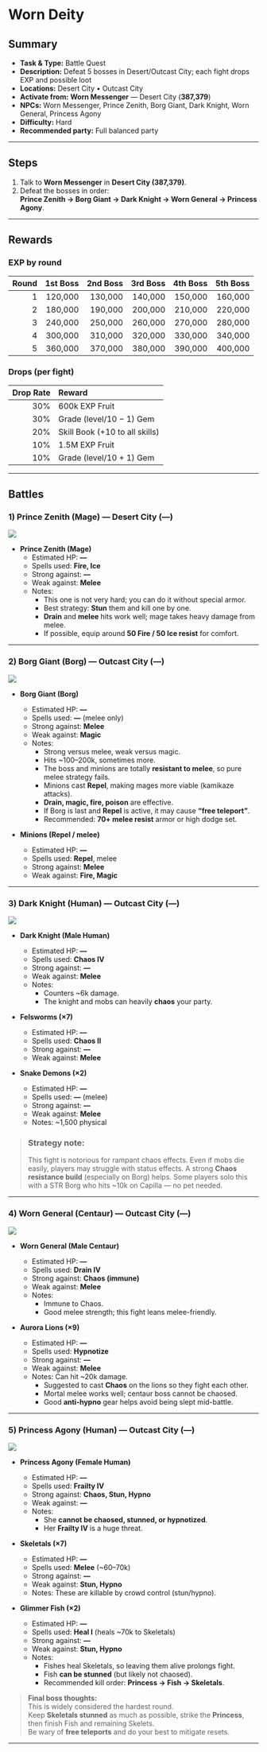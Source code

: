 # Worn Deity

## Summary
- **Task & Type:** Battle Quest
- **Description:** Defeat 5 bosses in Desert/Outcast City; each fight drops EXP and possible loot
- **Locations:** Desert City • Outcast City
- **Activate from:** **Worn Messenger** — Desert City (**387,379**)
- **NPCs:** Worn Messenger, Prince Zenith, Borg Giant, Dark Knight, Worn General, Princess Agony
- **Difficulty:** Hard
- **Recommended party:** Full balanced party

---

## Steps
1. Talk to **Worn Messenger** in **Desert City (387,379)**.  
2. Defeat the bosses in order:  
   **Prince Zenith → Borg Giant → Dark Knight → Worn General → Princess Agony**.  

---

## Rewards
### EXP by round
| Round | 1st Boss | 2nd Boss | 3rd Boss | 4th Boss | 5th Boss |
| ----: | -------: | -------: | -------: | -------: | -------: |
| 1     | 120,000  | 130,000  | 140,000  | 150,000  | 160,000  |
| 2     | 180,000  | 190,000  | 200,000  | 210,000  | 220,000  |
| 3     | 240,000  | 250,000  | 260,000  | 270,000  | 280,000  |
| 4     | 300,000  | 310,000  | 320,000  | 330,000  | 340,000  |
| 5     | 360,000  | 370,000  | 380,000  | 390,000  | 400,000  |

### Drops (per fight)
| Drop Rate | Reward |
| -------: | :----- |
| 30% | 600k EXP Fruit |
| 30% | Grade (level/10 − 1) Gem |
| 20% | Skill Book (+10 to all skills) |
| 10% | 1.5M EXP Fruit |
| 10% | Grade (level/10 + 1) Gem |

---

## Battles

### 1) Prince Zenith (Mage) — Desert City (**—**)
![][img-prince-zenith]

- **Prince Zenith (Mage)**
    - Estimated HP: **—**
    - Spells used: **Fire, Ice**
    - Strong against: **—**
    - Weak against: **Melee**
    - Notes:
        - This one is not very hard; you can do it without special armor.
        - Best strategy: **Stun** them and kill one by one.
        - **Drain** and **melee** hits work well; mage takes heavy damage from melee.
        - If possible, equip around **50 Fire / 50 Ice resist** for comfort.

---

### 2) Borg Giant (Borg) — Outcast City (**—**)
![][img-borg-giant]

- **Borg Giant (Borg)**
    - Estimated HP: **—**
    - Spells used: **—** (melee only)
    - Strong against: **Melee**
    - Weak against: **Magic**
    - Notes:
        - Strong versus melee, weak versus magic.
        - Hits ~100–200k, sometimes more.
        - The boss and minions are totally **resistant to melee**, so pure melee strategy fails.
        - Minions cast **Repel**, making mages more viable (kamikaze attacks).
        - **Drain, magic, fire, poison** are effective.
        - If Borg is last and **Repel** is active, it may cause **“free teleport”**.
        - Recommended: **70+ melee resist** armor or high dodge set.

- **Minions (Repel / melee)**
    - Estimated HP: **—**
    - Spells used: **Repel**, melee
    - Strong against: **Melee**
    - Weak against: **Fire, Magic**

---

### 3) Dark Knight (Human) — Outcast City (**—**)
![][img-dark-knight]

- **Dark Knight (Male Human)**
    - Estimated HP: **—**
    - Spells used: **Chaos IV**
    - Strong against: **—**
    - Weak against: **Melee**
    - Notes:
        - Counters ~6k damage.
        - The knight and mobs can heavily **chaos** your party.

- **Felsworms (×7)**
    - Estimated HP: **—**
    - Spells used: **Chaos II**
    - Strong against: **—**
    - Weak against: **Melee**

- **Snake Demons (×2)**
    - Estimated HP: **—**
    - Spells used: **—** (melee)
    - Strong against: **—**
    - Weak against: **Melee**
    - Notes: ~1,500 physical

> ### Strategy note:
> This fight is notorious for rampant chaos effects. Even if mobs die easily, players may struggle with status effects. A strong **Chaos resistance build** (especially on Borg) helps. Some players solo this with a STR Borg who hits ~10k on Capilla — no pet needed.

---

### 4) Worn General (Centaur) — Outcast City (**—**)
![][img-worn-general]

- **Worn General (Male Centaur)**
    - Estimated HP: **—**
    - Spells used: **Drain IV**
    - Strong against: **Chaos (immune)**
    - Weak against: **Melee**
    - Notes:
        - Immune to Chaos.
        - Good melee strength; this fight leans melee-friendly.

- **Aurora Lions (×9)**
    - Estimated HP: **—**
    - Spells used: **Hypnotize**
    - Strong against: **—**
    - Weak against: **Melee**
    - Notes: Can hit ~20k damage.
        - Suggested to cast **Chaos** on the lions so they fight each other.
        - Mortal melee works well; centaur boss cannot be chaosed.
        - Good **anti-hypno** gear helps avoid being slept mid-battle.

---

### 5) Princess Agony (Human) — Outcast City (**—**)
![][img-princess-agony]

- **Princess Agony (Female Human)**
    - Estimated HP: **—**
    - Spells used: **Frailty IV**
    - Strong against: **Chaos, Stun, Hypno**
    - Weak against: **—**
    - Notes:
        - She **cannot be chaosed, stunned, or hypnotized**.
        - Her **Frailty IV** is a huge threat.

- **Skeletals (×7)**
    - Estimated HP: **—**
    - Spells used: **Melee** (~60–70k)
    - Strong against: **—**
    - Weak against: **Stun, Hypno**
    - Notes: These are killable by crowd control (stun/hypno).

- **Glimmer Fish (×2)**
    - Estimated HP: **—**
    - Spells used: **Heal I** (heals ~70k to Skeletals)
    - Strong against: **—**
    - Weak against: **Stun, Hypno**
    - Notes:
        - Fishes heal Skeletals, so leaving them alive prolongs fight.
        - Fish **can be stunned** (but likely not chaosed).
        - Recommended kill order: **Princess → Fish → Skeletals**.

> **Final boss thoughts:**  
> This is widely considered the hardest round.  
> Keep **Skeletals stunned** as much as possible, strike the **Princess**, then finish Fish and remaining Skelets.  
> Be wary of **free teleports** and do your best to mitigate resets.

---

[img-prince-zenith]: ../assets/monsters/mage.gif
[img-borg-giant]: ../assets/monsters/borg.gif
[img-dark-knight]: ../assets/monsters/human.gif
[img-worn-general]: ../assets/monsters/centaur.gif
[img-princess-agony]: ../assets/monsters/human_female.gif

